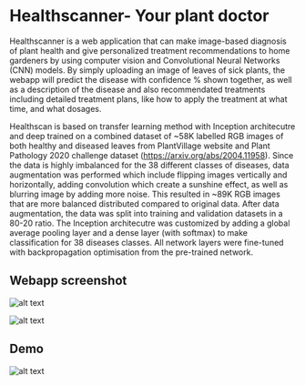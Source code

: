 # Healthscanner- Your plant doctor

Healthscanner is a web application that can make image-based diagnosis of plant health and give personalized treatment recommendations to home gardeners by using computer vision and Convolutional Neural Networks (CNN) models. By simply uploading an image of leaves of sick plants, the webapp will predict the disease with confidence % shown together, as well as a description of the disease and also recommendated treatments including detailed treatment plans, like how to apply the treatment at what time, and what dosages.

Healthscan is based on transfer learning method with Inception architecutre and deep trained on a combined dataset of ~58K labelled RGB images of both healthy and diseased leaves from PlantVillage website and Plant Pathology 2020 challenge dataset (https://arxiv.org/abs/2004.11958). Since the data is highly imbalanced for the 38 different classes of diseases, data augmentation was performed which include flipping images vertically and horizontally, adding convolution which create a sunshine effect, as well as blurring image by adding more noise. This resulted in ~89K RGB images that are more balanced distributed compared to original data. After data augmentation, the data was split into training and validation datasets in a 80-20 ratio. The Inception architecutre was customized by adding a global average pooling layer and a dense layer (with softmax) to make classification for 38 diseases classes. All network layers were fine-tuned with backpropagation optimisation from the pre-trained network.  
 
## Webapp screenshot

![alt text](https://user-images.githubusercontent.com/34289565/95389316-7ecfaf00-08a8-11eb-883b-0ff95125e42a.png)

![alt text](https://user-images.githubusercontent.com/34289565/95389430-aa529980-08a8-11eb-9379-bf3f83bf769e.png)

## Demo
![alt text](https://user-images.githubusercontent.com/34289565/95389747-22b95a80-08a9-11eb-9195-e9e0d45e9140.gif)
